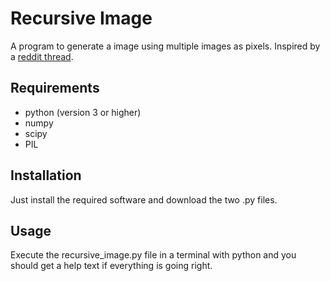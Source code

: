 # Recursive Image

A program to generate a image using multiple images as pixels. Inspired by a [reddit thread](https://www.reddit.com/r/xkcd/comments/ennw4u/the_xkcd_logo_made_out_of_the_comics/).

## Requirements

 - python (version 3 or higher)
 - numpy
 - scipy
 - PIL

## Installation

 Just install the required software and download the two .py files.

## Usage

Execute the recursive_image.py file in a terminal with python and you should get a help text if everything is going right.